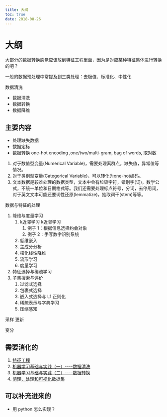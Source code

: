 ```yaml
---
title: 大纲
toc: true
date: 2018-08-26
---
```

# 大纲

大部分的数据转换感觉应该放到特征工程里面，因为是对应某种特征集体进行转换的吧？

一般的数据预处理中常提及到三类处理：去极值、标准化、中性化

数据清洗

- 数据清洗
- 数据转换
- 数据降维


## 主要内容

- 处理缺失数据
- 数据定标
- 数据转换 one-hot encoding ,one/two/multi-gram, bag of words, 取对数



1. 对于数值型变量(Numerical Variable)，需要处理离群点，缺失值，异常值等情况。
2. 对于类别型变量(Categorical Variable)，可以转化为one-hot编码。
3. 文本数据是较难处理的数据类型，文本中会有垃圾字符，错别字(词)，数学公式，不统一单位和日期格式等。我们还需要处理标点符号，分词，去停用词，对于英文文本可能还要词性还原(lemmatize)，抽取词干(stem)等等。




数据与特征的处理

1. 降维与度量学习
   1. k近邻学习        k近邻学习
      1. 例子 1：根据信息选择约会对象
      2. 例子 2：手写数字识别系统
   2. 低维嵌入
   3. 主成分分析
   4. 核化线性降维
   5. 流形学习
   6. 度量学习
2. 特征选择与稀疏学习
3. 子集搜索与评价
   1. 过滤式选择
   2. 包裹式选择
   3. 嵌入式选择与 L1 正则化
   4. 稀疏表示与字典学习
   5. 压缩感知

采样 更新

变分


## 需要消化的

1. [特征工程](https://feisky.xyz/machine-learning/basic/feature-engineering.html)
2. [机器学习基础与实践（一）----数据清洗](http://www.cnblogs.com/charlotte77/p/5606926.html)
3. [机器学习基础与实践（二）----数据转换](http://www.cnblogs.com/charlotte77/p/5622325.html)
4. [清理、处理和可视化数据集](https://www.ibm.com/developerworks/cn/analytics/library/ba-cleanse-process-visualize-data-set-1/)

## 可以补充进来的

- 用 python 怎么实现？
